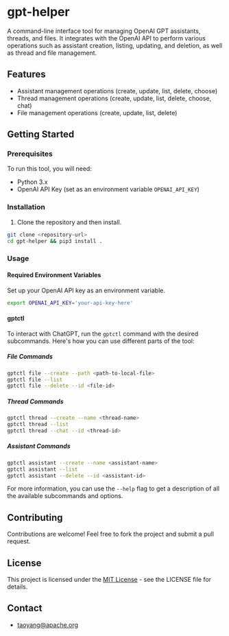 # gpt-helper

A command-line interface tool for managing OpenAI GPT assistants, threads, and files.
It integrates with the OpenAI API to perform various operations such as assistant creation, listing, updating, and deletion,
as well as thread and file management.

## Features

- Assistant management operations (create, update, list, delete, choose)
- Thread management operations (create, update, list, delete, choose, chat)
- File management operations (create, update, list, delete)

## Getting Started

### Prerequisites

To run this tool, you will need:

- Python 3.x
- OpenAI API Key (set as an environment variable `OPENAI_API_KEY`)

### Installation

1. Clone the repository and then install.

```bash
git clone <repository-url>
cd gpt-helper && pip3 install .
```

### Usage

#### Required Environment Variables
Set up your OpenAI API key as an environment variable.

```bash
export OPENAI_API_KEY='your-api-key-here'
```

#### gptctl
To interact with ChatGPT, run the `gptctl` command with the desired subcommands. Here's how you can use different parts of the tool:


##### File Commands

```bash
gptctl file --create --path <path-to-local-file>
gptctl file --list
gptctl file --delete --id <file-id>
```

##### Thread Commands

```bash
gptctl thread --create --name <thread-name>
gptctl thread --list
gptctl thread --chat --id <thread-id>
```

##### Assistant Commands

```bash
gptctl assistant --create --name <assistant-name>
gptctl assistant --list
gptctl assistant --delete --id <assistant-id>
```

For more information, you can use the `--help` flag to get a description of all the available subcommands and options. 

## Contributing

Contributions are welcome! Feel free to fork the project and submit a pull request.

## License

This project is licensed under the [MIT License](LICENSE) - see the LICENSE file for details.

## Contact

- taoyang@apache.org
